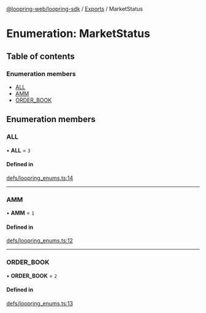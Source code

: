[@loopring-web/loopring-sdk](../README.md) / [Exports](../modules.md) / MarketStatus

# Enumeration: MarketStatus

## Table of contents

### Enumeration members

- [ALL](MarketStatus.md#all)
- [AMM](MarketStatus.md#amm)
- [ORDER\_BOOK](MarketStatus.md#order_book)

## Enumeration members

### ALL

• **ALL** = `3`

#### Defined in

[defs/loopring_enums.ts:14](https://github.com/Loopring/loopring_sdk/blob/b7df545/src/defs/loopring_enums.ts#L14)

___

### AMM

• **AMM** = `1`

#### Defined in

[defs/loopring_enums.ts:12](https://github.com/Loopring/loopring_sdk/blob/b7df545/src/defs/loopring_enums.ts#L12)

___

### ORDER\_BOOK

• **ORDER\_BOOK** = `2`

#### Defined in

[defs/loopring_enums.ts:13](https://github.com/Loopring/loopring_sdk/blob/b7df545/src/defs/loopring_enums.ts#L13)
